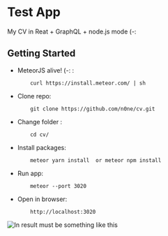 # Test App

My CV in Reat + GraphQL + node.js mode (-:

## Getting Started

* MeteorJS alive! (-: :

          curl https://install.meteor.com/ | sh

* Clone repo:

          git clone https://github.com/n0ne/cv.git

* Change folder :

          cd cv/

* Install packages:

          meteor yarn install  or meteor npm install

* Run app:

          meteor --port 3020

* Open in browser:

          http://localhost:3020

![In result must be something like this](http://url/to/img.png)
